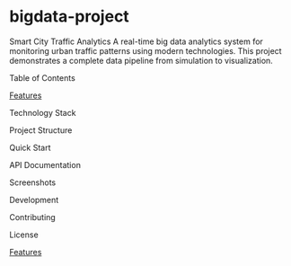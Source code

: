# bigdata-project
Smart City Traffic Analytics
A real-time big data analytics system for monitoring urban traffic patterns using modern technologies. This project demonstrates a complete data pipeline from simulation to visualization.

Table of Contents

[Features](https://github.com/user-attachments/files/22759503/Features.txt)

Technology Stack

Project Structure

Quick Start

API Documentation

Screenshots

Development

Contributing

License

[Features](https://github.com/user-attachments/files/22759503/Features.txt)


